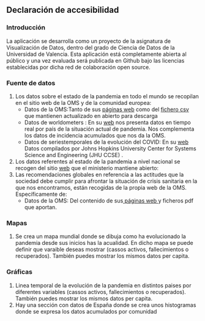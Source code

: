 ## Declaración de accesibilidad

### Introducción

La aplicación se desarrolla como un proyecto de la asignatura de Visualización de Datos, dentro del grado de Ciencia de Datos de la Universidad de Valencia. Esta aplicación está completamente abierta al público y una vez evaluada será publicada en Github bajo las licencias establecidas por dicha red de colaboración open source.

### Fuente de datos
<ol>
<li> Los datos sobre el estado de la pandemia en todo el mundo se recopilan en el sitio web de la OMS y de la comunidad europea:
	<ul> <li type="circle"> Datos de la OMS:Tanto de sus <a href="https://covid19.who.int/">páginas web</a> como del <a href="https://covid19.who.int/WHO-COVID-19-global-table-data.csv"> fichero csv </a>que mantienen actualizado en abierto para descarga </li></ul>	
	<ul> <li type="circle"> Datos de  worldometers :    En su <a href='https://www.worldometers.info/coronavirus/'>web</a> nos presenta datos en tiempo real por país de la situación actual de pandemia. Nos complementa los datos de incidencia acumulados que nos da la OMS. </li></ul>	
	<ul> <li type="circle"> Datos de  seriestemporales de la evolución del COVID:    En su <a href='https://data.humdata.org/dataset/novel-coronavirus-2019-ncov-cases'>web</a>  Datos compilados por  Johns Hopkins University Center for Systems Science and Engineering (JHU CCSE) . </li></ul>	
</li>
<li>
Los datos referentes al estado de la pandemia a nivel nacional se recogen del sitio <a href="https://dadesobertes.gva.es/dataset/385d7d96-693b-4361-a00f-4e72b30a3695/resource/4dc944c0-c70a-474a-9cb6-288d218a93b7/download/covid-19-total-acumulado-de-casos-confirmados-pcr-altas-epidemiologicas-personas-fallecidas-y-da.csv">web</a> que el ministerio mantiene abierto:
</li>
 
<li>
  Las recomendaciones globales en referencia a las actitudes que la sociedad debe cumplir para afrontar la situación de crisis sanitaria en la que nos encontramos, están recogidas de la propia web de la OMS. Específicamente de:

 <ul><li type="circle">Datos de la OMS: Del contenido de sus<a href="https://covid19.who.int/"> páginas web </a> y ficheros pdf que aportan.</li></ul>
</li>
 </ol>

### Mapas

<ol>
<li> Se crea un mapa mundial donde se dibuja como ha evolucionado la pandemia desde sus inicios has la acualidad. En dicho mapa se puede definir que varaible deseas mostrar (cassos activos, fallecimientos o recuperados). También puedes mostrar los mismos datos per capita.</li>
</li>
 </ol>


### Gráficas

<ol>
<li>  Linea temporal de la evolución de la pandemia en distintos paises por diferentes variables (cassos activos, fallecimientos o recuperados). También puedes mostrar los mismos datos per capita.</li>
</li>

<li> Hay una sección con datos de España donde se crea unos histogramas donde se expresa los datos acumulados por comunidad </li>
</li>
 </ol>